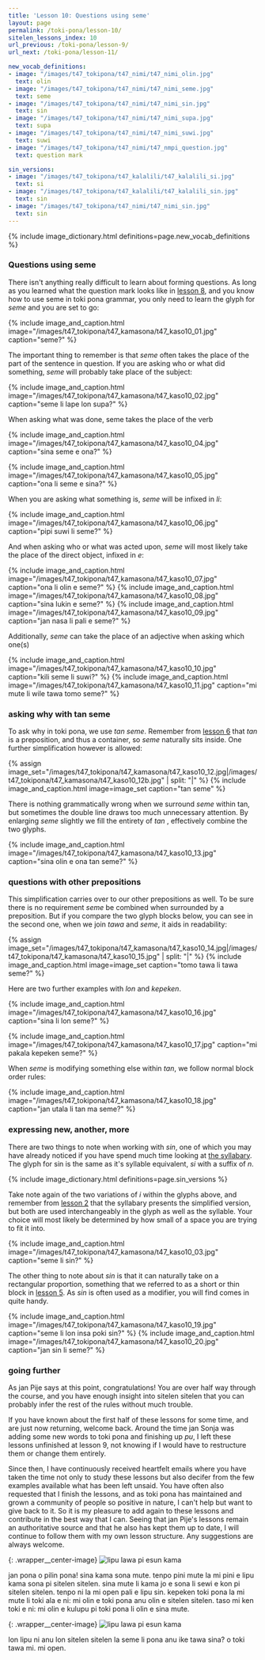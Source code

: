 ```yaml
---
title: 'Lesson 10: Questions using seme'
layout: page
permalink: /toki-pona/lesson-10/
sitelen_lessons_index: 10
url_previous: /toki-pona/lesson-9/
url_next: /toki-pona/lesson-11/

new_vocab_definitions:
- image: "/images/t47_tokipona/t47_nimi/t47_nimi_olin.jpg"
  text: olin
- image: "/images/t47_tokipona/t47_nimi/t47_nimi_seme.jpg"
  text: seme
- image: "/images/t47_tokipona/t47_nimi/t47_nimi_sin.jpg"
  text: sin
- image: "/images/t47_tokipona/t47_nimi/t47_nimi_supa.jpg"
  text: supa
- image: "/images/t47_tokipona/t47_nimi/t47_nimi_suwi.jpg"
  text: suwi
- image: "/images/t47_tokipona/t47_nimi/t47_nmpi_question.jpg"
  text: question mark

sin_versions:
- image: "/images/t47_tokipona/t47_kalalili/t47_kalalili_si.jpg"
  text: si
- image: "/images/t47_tokipona/t47_kalalili/t47_kalalili_sin.jpg"
  text: sin
- image: "/images/t47_tokipona/t47_nimi/t47_nimi_sin.jpg"
  text: sin
---
```


{% include image_dictionary.html definitions=page.new_vocab_definitions %}

### Questions using seme

There isn't anything really difficult to learn about forming questions. As long as you learned what the question mark looks like in [lesson 8](/toki-pona/lesson-8/), and you know how to use seme in toki pona grammar, you only need to learn the glyph for _seme_ and you are set to go:

{% include image_and_caption.html image="/images/t47_tokipona/t47_kamasona/t47_kaso10_01.jpg" caption="seme?" %}

The important thing to remember is that _seme_ often takes the place of the part of the sentence in question. If you are asking who or what did something, _seme_ will probably take place of the subject:

{% include image_and_caption.html image="/images/t47_tokipona/t47_kamasona/t47_kaso10_02.jpg" caption="seme li lape lon supa?" %}

When asking what was done, seme takes the place of the verb

{% include image_and_caption.html image="/images/t47_tokipona/t47_kamasona/t47_kaso10_04.jpg" caption="sina seme e ona?" %}

{% include image_and_caption.html image="/images/t47_tokipona/t47_kamasona/t47_kaso10_05.jpg" caption="ona li seme e sina?" %}

When you are asking what something is, _seme_ will be infixed in _li_:

{% include image_and_caption.html image="/images/t47_tokipona/t47_kamasona/t47_kaso10_06.jpg" caption="pipi suwi li seme?" %}

And when asking who or what was acted upon, _seme_ will most likely take the place of the direct object, infixed in _e_:

{% include image_and_caption.html image="/images/t47_tokipona/t47_kamasona/t47_kaso10_07.jpg" caption="ona li olin e seme?" %}
{% include image_and_caption.html image="/images/t47_tokipona/t47_kamasona/t47_kaso10_08.jpg" caption="sina lukin e seme?" %}
{% include image_and_caption.html image="/images/t47_tokipona/t47_kamasona/t47_kaso10_09.jpg" caption="jan nasa li pali e seme?" %}

Additionally, _seme_ can take the place of an adjective when asking which one(s)


{% include image_and_caption.html image="/images/t47_tokipona/t47_kamasona/t47_kaso10_10.jpg" caption="kili seme li suwi?" %}
{% include image_and_caption.html image="/images/t47_tokipona/t47_kamasona/t47_kaso10_11.jpg" caption="mi mute li wile tawa tomo seme?" %}

### asking why with tan seme

To ask why in toki pona, we use _tan seme_.  Remember from [lesson 6](/toki-pona/lesson-6/) that _tan_ is a preposition, and thus a container, so _seme_ naturally sits inside. One further simplification however is allowed:

{% assign image_set="/images/t47_tokipona/t47_kamasona/t47_kaso10_12.jpg|/images/t47_tokipona/t47_kamasona/t47_kaso10_12b.jpg" | split: "|" %}
{% include image_and_caption.html image=image_set caption="tan seme" %}

There is nothing grammatically wrong when we surround _seme_ within tan, but sometimes the double line draws too much unnecessary attention. By enlarging _seme_ slightly we fill the entirety of _tan_ , effectively combine the two glyphs.

{% include image_and_caption.html image="/images/t47_tokipona/t47_kamasona/t47_kaso10_13.jpg" caption="sina olin e ona tan seme?" %}

### questions with other prepositions

This simplification carries over to our other prepositions as well. To be sure there is no requirement _seme_ be combined when surrounded by a preposition.  But if you compare the two glyph blocks below, you can see in the second one, when we join _tawa_ and _seme_, it aids in readability:

{% assign image_set="/images/t47_tokipona/t47_kamasona/t47_kaso10_14.jpg|/images/t47_tokipona/t47_kamasona/t47_kaso10_15.jpg" | split: "|" %}
{% include image_and_caption.html image=image_set caption="tomo tawa li tawa seme?" %}

Here are two further examples with _lon_ and _kepeken_.

{% include image_and_caption.html image="/images/t47_tokipona/t47_kamasona/t47_kaso10_16.jpg" caption="sina li lon seme?" %}

{% include image_and_caption.html image="/images/t47_tokipona/t47_kamasona/t47_kaso10_17.jpg" caption="mi pakala kepeken seme?" %}

When _seme_ is modifying something else within _tan_, we follow normal block order rules:

{% include image_and_caption.html image="/images/t47_tokipona/t47_kamasona/t47_kaso10_18.jpg" caption="jan utala li tan ma seme?" %}

### expressing new, another, more


There are two things to note when working with _sin_, one of which you may have already noticed if you have spend much time looking at [the syllabary](/toki-pona/dictionaries/syllabary/). The glyph for sin is the same as it's syllable equivalent, _si_ with a suffix of _n_.

{% include image_dictionary.html definitions=page.sin_versions %}

Take note again of the two variations of _i_ within the glyphs above, and remember from [lesson 2](/toki-pona/lesson-2/) that the syllabary presents the simplified version, but both are used interchangeably in the glyph as well as the syllable. Your choice will most likely be determined by how small of a space you are trying to fit it into.

{% include image_and_caption.html image="/images/t47_tokipona/t47_kamasona/t47_kaso10_03.jpg" caption="seme li sin?" %}

The other thing to note about _sin_ is that it can naturally take on a rectangular proportion, something that we referred to as a short or thin block in [lesson 5](/toki-pona/lesson-5/). As _sin_ is often used as a modifier, you will find comes in quite handy.

{% include image_and_caption.html image="/images/t47_tokipona/t47_kamasona/t47_kaso10_19.jpg" caption="seme li lon insa poki sin?" %}
{% include image_and_caption.html image="/images/t47_tokipona/t47_kamasona/t47_kaso10_20.jpg" caption="jan sin li seme?" %}

### going further

As jan Pije says at this point, congratulations! You are over half way through the course, and you have enough insight into sitelen sitelen that you can probably infer the rest of the rules without much trouble.

If you have known about the first half of these lessons for some time, and are just now returning, welcome back. Around the time jan Sonja was adding some new words to toki pona and finishing up _pu_, I left these lessons unfinished at lesson 9, not knowing if I would have to restructure them or change them entirely.

Since then, I have continuously received heartfelt emails where you have taken the time not only to study these lessons but also decifer from the few examples available what has been left unsaid. You have often also requested that I finish the lessons, and as toki pona has maintained and grown a community of people so positive in nature, I can't help but want to give back to it. So it is my pleasure to add again to these lessons and contribute in the best way that I can. Seeing that jan Pije's lessons remain an authoritative source and that he also has kept them up to date, I will continue to follow them with my own lesson structure. Any suggestions are always welcome.

{: .wrapper__center-image}
![lipu lawa pi esun kama](/images/t47/t47.2000721_1.jpg)

jan pona o pilin pona! sina kama sona mute. tenpo pini mute la mi pini e lipu kama sona pi sitelen sitelen. sina mute li kama jo e sona li sewi e kon pi sitelen sitelen. tenpo ni la mi open pali e lipu sin.  kepeken toki pona la mi mute li toki ala e ni: mi olin e toki pona anu olin e sitelen sitelen. taso mi ken toki e ni: mi olin e kulupu pi toki pona li olin e sina mute.

{: .wrapper__center-image}
![lipu lawa pi esun kama](/images/t47/t47.2000721_2.jpg)

lon lipu ni anu lon sitelen sitelen la seme li pona anu ike tawa sina? o toki tawa mi. mi open.


